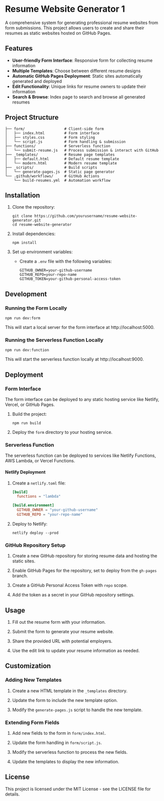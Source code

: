# Resume Website Generator 1

A comprehensive system for generating professional resume websites from form submissions. This project allows users to create and share their resumes as static websites hosted on GitHub Pages.

## Features

- **User-friendly Form Interface**: Responsive form for collecting resume information
- **Multiple Templates**: Choose between different resume designs
- **Automatic GitHub Pages Deployment**: Static sites automatically generated and deployed
- **Edit Functionality**: Unique links for resume owners to update their information
- **Search & Browse**: Index page to search and browse all generated resumes

## Project Structure

```
├── form/                  # Client-side form
│   ├── index.html         # Form interface
│   ├── styles.css         # Form styling
│   └── script.js          # Form handling & submission
├── functions/             # Serverless function
│   └── submit-resume.js   # Process submission & interact with GitHub
├── _templates/            # Resume page templates
│   ├── default.html       # Default resume template
│   └── modern.html        # Modern resume template
├── _scripts/              # Build scripts
│   └── generate-pages.js  # Static page generator
└── .github/workflows/     # GitHub Actions
    └── build-resumes.yml  # Automation workflow
```

## Installation

1. Clone the repository:
   ```
   git clone https://github.com/yourusername/resume-website-generator.git
   cd resume-website-generator
   ```

2. Install dependencies:
   ```
   npm install
   ```

3. Set up environment variables:
   - Create a `.env` file with the following variables:
     ```
     GITHUB_OWNER=your-github-username
     GITHUB_REPO=your-repo-name
     GITHUB_TOKEN=your-github-personal-access-token
     ```

## Development

### Running the Form Locally

```
npm run dev:form
```

This will start a local server for the form interface at http://localhost:5000.

### Running the Serverless Function Locally

```
npm run dev:function
```

This will start the serverless function locally at http://localhost:9000.

## Deployment

### Form Interface

The form interface can be deployed to any static hosting service like Netlify, Vercel, or GitHub Pages.

1. Build the project:
   ```
   npm run build
   ```

2. Deploy the `form` directory to your hosting service.

### Serverless Function

The serverless function can be deployed to services like Netlify Functions, AWS Lambda, or Vercel Functions.

#### Netlify Deployment

1. Create a `netlify.toml` file:
   ```toml
   [build]
     functions = "lambda"
   
   [build.environment]
     GITHUB_OWNER = "your-github-username"
     GITHUB_REPO = "your-repo-name"
   ```

2. Deploy to Netlify:
   ```
   netlify deploy --prod
   ```

### GitHub Repository Setup

1. Create a new GitHub repository for storing resume data and hosting the static sites.

2. Enable GitHub Pages for the repository, set to deploy from the `gh-pages` branch.

3. Create a GitHub Personal Access Token with `repo` scope.

4. Add the token as a secret in your GitHub repository settings.

## Usage

1. Fill out the resume form with your information.

2. Submit the form to generate your resume website.

3. Share the provided URL with potential employers.

4. Use the edit link to update your resume information as needed.

## Customization

### Adding New Templates

1. Create a new HTML template in the `_templates` directory.

2. Update the form to include the new template option.

3. Modify the `generate-pages.js` script to handle the new template.

### Extending Form Fields

1. Add new fields to the form in `form/index.html`.

2. Update the form handling in `form/script.js`.

3. Modify the serverless function to process the new fields.

4. Update the templates to display the new information.

## License

This project is licensed under the MIT License - see the LICENSE file for details.
